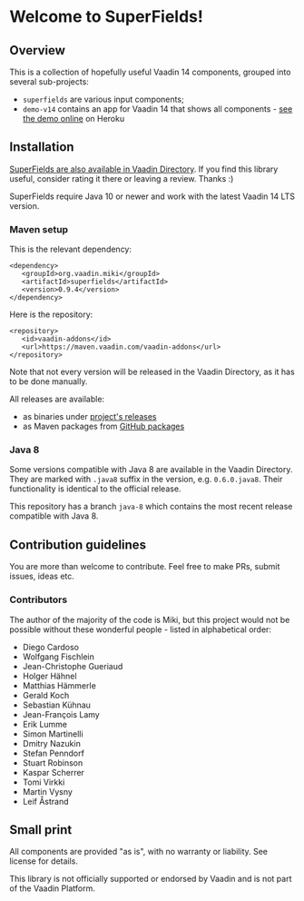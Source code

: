 # Welcome to SuperFields!

## Overview

This is a collection of hopefully useful Vaadin 14 components, grouped into several sub-projects:
* `superfields` are various input components;
* `demo-v14` contains an app for Vaadin 14 that shows all components - [see the demo online](https://superfields.herokuapp.com/) on Heroku

## Installation

[SuperFields are also available in Vaadin Directory](https://vaadin.com/directory/component/superfields). If you find this library useful, consider rating it there or leaving a review. Thanks :)

SuperFields require Java 10 or newer and work with the latest Vaadin 14 LTS version.

### Maven setup

This is the relevant dependency:
```
<dependency>
   <groupId>org.vaadin.miki</groupId>
   <artifactId>superfields</artifactId>
   <version>0.9.4</version>
</dependency>
```

Here is the repository:
```
<repository>
   <id>vaadin-addons</id>
   <url>https://maven.vaadin.com/vaadin-addons</url>
</repository>
```

Note that not every version will be released in the Vaadin Directory, as it has to be done manually.

All releases are available:
* as binaries under [project's releases](https://github.com/vaadin-miki/super-fields/releases)
* as Maven packages from [GitHub packages](https://github.com/vaadin-miki/super-fields/packages/177670)

### Java 8

Some versions compatible with Java 8 are available in the Vaadin Directory. They are marked with `.java8` suffix in the version, e.g. `0.6.0.java8`. Their functionality is identical to the official release.

This repository has a branch `java-8` which contains the most recent release compatible with Java 8. 

## Contribution guidelines

You are more than welcome to contribute. Feel free to make PRs, submit issues, ideas etc.

### Contributors

The author of the majority of the code is Miki, but this project would not be possible without these wonderful people - listed in alphabetical order:

* Diego Cardoso
* Wolfgang Fischlein
* Jean-Christophe Gueriaud
* Holger Hähnel
* Matthias Hämmerle
* Gerald Koch
* Sebastian Kühnau
* Jean-François Lamy
* Erik Lumme
* Simon Martinelli
* Dmitry Nazukin
* Stefan Penndorf
* Stuart Robinson
* Kaspar Scherrer
* Tomi Virkki
* Martin Vysny
* Leif Åstrand

## Small print

All components are provided "as is", with no warranty or liability. See license for details.

This library is not officially supported or endorsed by Vaadin and is not part of the Vaadin Platform.
